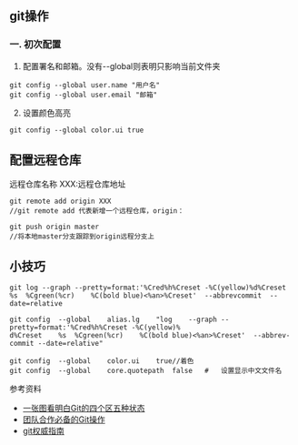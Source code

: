 ## git操作

### 一. 初次配置
1. 配置署名和邮箱。没有--global则表明只影响当前文件夹
```
git config --global user.name "用户名"
git config --global user.email "邮箱"
```


2. 设置颜色高亮
```
git config --global color.ui true
```

## 配置远程仓库
远程仓库名称 XXX:远程仓库地址
```
git remote add origin XXX
//git remote add 代表新增一个远程仓库，origin：

git push origin master
//将本地master分支跟踪到origin远程分支上
```

## 小技巧
```
git	log	--graph	--pretty=format:'%Cred%h%Creset	-%C(yellow)%d%Creset	%s	%Cgreen(%cr)	%C(bold	blue)<%an>%Creset'	--abbrevcommit	--date=relative

git	config	--global	alias.lg	"log	--graph	--pretty=format:'%Cred%h%Creset	-%C(yellow)%
d%Creset	%s	%Cgreen(%cr)	%C(bold	blue)<%an>%Creset'	--abbrev-commit	--date=relative"

git	config	--global	color.ui	true//着色
git	config	--global	core.quotepath	false	#	设置显示中文文件名
```
参考资料
- [一张图看明白Git的四个区五种状态](https://geektutu.com/post/git-four-areas-five-states.html)
- [团队合作必备的Git操作](https://segmentfault.com/a/1190000015676846)
- [git权威指南](https://git-scm.com/book/zh/v2)